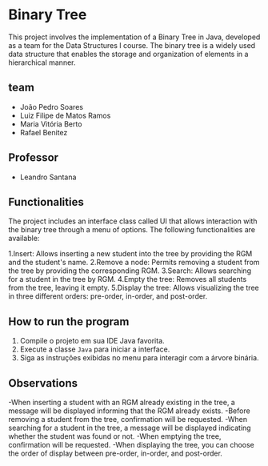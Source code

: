 # Binary Tree

This project involves the implementation of a Binary Tree in Java, developed as a team for the Data Structures I course. The binary tree is a widely used data structure that enables the storage and organization of elements in a hierarchical manner.

## team

- João Pedro Soares
- Luiz Filipe de Matos Ramos
- Maria Vitória Berto
- Rafael Benitez

## Professor

- Leandro Santana

## Functionalities

The project includes an interface class called UI that allows interaction with the binary tree through a menu of options. The following functionalities are available:

1.Insert: Allows inserting a new student into the tree by providing the RGM and the student's name.
2.Remove a node: Permits removing a student from the tree by providing the corresponding RGM.
3.Search: Allows searching for a student in the tree by RGM.
4.Empty the tree: Removes all students from the tree, leaving it empty.
5.Display the tree: Allows visualizing the tree in three different orders: pre-order, in-order, and post-order.

## How to run the program

1. Compile o projeto em sua IDE Java favorita.
2. Execute a classe `Java` para iniciar a interface.
3. Siga as instruções exibidas no menu para interagir com a árvore binária.

## Observations

-When inserting a student with an RGM already existing in the tree, a message will be displayed informing that the RGM already exists.
-Before removing a student from the tree, confirmation will be requested.
-When searching for a student in the tree, a message will be displayed indicating whether the student was found or not.
-When emptying the tree, confirmation will be requested.
-When displaying the tree, you can choose the order of display between pre-order, in-order, and post-order.

